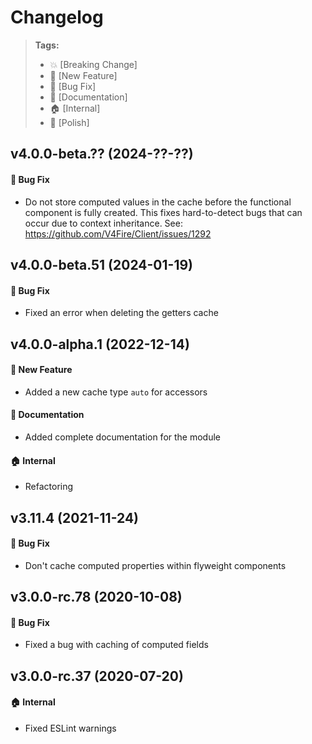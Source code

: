 Changelog
=========

> **Tags:**
> - :boom:       [Breaking Change]
> - :rocket:     [New Feature]
> - :bug:        [Bug Fix]
> - :memo:       [Documentation]
> - :house:      [Internal]
> - :nail_care:  [Polish]

## v4.0.0-beta.?? (2024-??-??)

#### :bug: Bug Fix

* Do not store computed values in the cache before the functional component is fully created.
  This fixes hard-to-detect bugs that can occur due to context inheritance.
  See: https://github.com/V4Fire/Client/issues/1292

## v4.0.0-beta.51 (2024-01-19)

#### :bug: Bug Fix

* Fixed an error when deleting the getters cache

## v4.0.0-alpha.1 (2022-12-14)

#### :rocket: New Feature

* Added a new cache type `auto` for accessors

#### :memo: Documentation

* Added complete documentation for the module

#### :house: Internal

* Refactoring

## v3.11.4 (2021-11-24)

#### :bug: Bug Fix

* Don't cache computed properties within flyweight components

## v3.0.0-rc.78 (2020-10-08)

#### :bug: Bug Fix

* Fixed a bug with caching of computed fields

## v3.0.0-rc.37 (2020-07-20)

#### :house: Internal

* Fixed ESLint warnings
